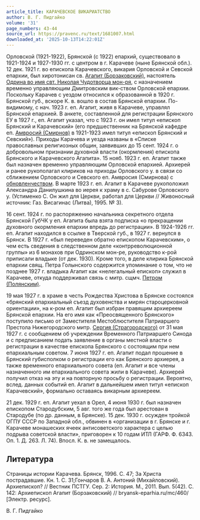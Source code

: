 ```yaml
---
article_title: КАРАЧЕВСКОЕ ВИКАРИАТСТВО
author: В. Г. Пидгайко
volume: '31'
page_numbers: 43-44
source_url: https://pravenc.ru/text/1681007.html
downloaded_at: '2025-10-13T14:22:01Z'
---
```


Орловской (1921-1922), Брянской (с 1922) епархий, существовало в 1921-1924 и 1927-1930 гг. с центром в г. Карачеве (ныне Брянской обл.). 12 дек. 1921 г. во епископа Карачевского, викария Орловской и Севской епархии, был хиротонисан св. [Агапит (Борзаковский)](<https://pravenc.ru/text/Агапит (Борзаковский).html>), настоятель [Одрина во имя свт. Николая Чудотворца мон-ря](<https://pravenc.ru/text/Одрина во имя свт  Николая Чудотворца мон-ря.html>), с назначением временно управляющим Дмитровским вик-ством Орловской епархии. Поскольку Карачев с уездом относился к образованной в 1920 г. Брянской губ., вскоре К. в. вошло в состав Брянской епархии. По-видимому, с нач. 1923 г. еп. Агапит, живя в Карачеве, управлял Брянской епархией. В анкете, составленной для регистрации Брянского ЕУ в 1927 г., еп. Агапит указал, что с 1923 г. он имел титул «епископ Брянский и Карачевский» (его предшественник на Брянской кафедре еп. [Амвросий (Смирнов)](<https://pravenc.ru/text/Амвросий (Смирнов).html>) в 1921-1923 имел титул «епископ Брянский и Севский»). Приходы Карачева и уезда названы в «Списке православных религиозных общин, заявивших до 15 сент. 1924 г. о добровольном признании духовной власти (окормления) епископа Брянского и Карачевского Агапита». 15 нояб. 1923 г. еп. Агапит также был назначен временно управляющим Орловской епархией. Архиерей и ранее рукополагал клириков на приходы Орловского у. в связи со сближением Орловского и Севского еп. Амвросия (Смирнова) с [обновленчеством](https://pravenc.ru/text/обновленчеством.html). В марте 1923 г. еп. Агапит в Карачеве рукоположил Александра Данилушкина во иерея к храму в с. Сабурове Орловского у. (Устименко С. Он жил для Церкви, работал для Церкви // Живоносный источник: Газ. Висагинас (Литва), 1995. № 3).

16 сент. 1924 г. по распоряжению начальника секретного отдела Брянской ГубЧК у еп. Агапита была взята подписка «о прекращении духовного окормления епархии впредь до регистрации». В 1924-1926 гг. еп. Агапит находился в ссылке в Тверской губ., в 1927 г. вернулся в Брянск. В 1927 г. «был переведен обратно епископом Карачевским», о чем есть сведения в следственном деле «контрреволюционной группы» из 6 монахов при Одринском мон-ре, руководство к-рой приписали владыке (от дек. 1930). Кроме того, в деле клирика Брянской епархии свящ. Петра Голынского содержится упоминание о том, что не позднее 1927 г. владыка Агапит как «нелегальный епископ» служил в Карачеве, откуда поддерживал связь с митр. сщмч. [Петром (Полянским)](<https://pravenc.ru/text/Петром (Полянским).html>).

19 мая 1927 г. в храме в честь Рождества Христова в Брянске состоялся «брянский епархиальный съезд духовенства и мирян староцерковной ориентации», на к-ром еп. Агапит был избран правящим архиереем Брянской епархии. На его имя как «Преосвященного Брянского» поступило письмо от Заместителя Местоблюстителя Патриаршего Престола Нижегородского митр. [Сергия (Страгородского)](<https://pravenc.ru/text/Сергия (Страгородского).html>) от 31 мая 1927 г. с сообщением об учреждении Временного Патриаршего Синода и с предписанием подать заявление в органы местной власти о регистрации в качестве епископа Брянского с состоящим при нем епархиальным советом. 7 июня 1927 г. еп. Агапит подал прошение в Брянский губисполком о регистрации его как Брянского архиерея, а также временного епархиального совета (еп. Агапит и все члены назначенного им епархиального совета жили в Карачеве). Архиерей получил отказ на эту и на повторную просьбу о регистрации. Вероятно, вслед. данных событий еп. Агапит в дальнейшем имел титул «епископ Карачевский», формально оставаясь викарным архиереем.

21 дек. 1929 г. еп. Агапит уехал в Орел, 4 июня 1930 г. был назначен епископом Стародубским, 5 авг. того же года был арестован в Стародубе (по др. данным, в Брянске). 15 дек. 1930 г. осужден тройкой ОГПУ СССР по Западной обл., обвинен в «организации в г. Брянске и г. Карачеве монашеских ячеек антисоветского характера с целью подрыва советской власти», приговорен к 10 годам ИТЛ (ГАРФ. Ф. 6343. Оп. 1. Д. 263. Л. 74). Впосл. К. в. не замещалось.

## Литература

Страницы истории Карачева. Брянск, 1996. С. 47; За Христа пострадавшие. Кн. 1. С. 31;Гончаров В. А. Антоний (Михайловский). Архиепископ? // Вестник ПСТГУ. Сер. 2: История. М., 2011. Вып. 5(42). С. 142: Архиепископ Агапит (Борзаковский) // bryansk-eparhia.ru/mc/460/ [Электр. ресурс].

В. Г. Пидгайко
